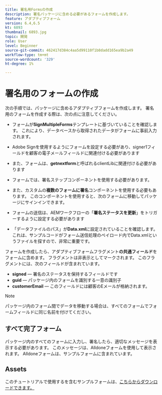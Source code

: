 ```yaml
---
title: 署名用Formsの作成
description: 署名パッケージに含める必要があるフォームを作成します。
feature: アダプティブフォーム
version: 6.4,6.5
kt: 6893
thumbnail: 6893.jpg
topic: 開発
role: User
level: Beginner
source-git-commit: 462417d384c4aa5d99110f1b8dadd165ea9b2a49
workflow-type: tm+mt
source-wordcount: '329'
ht-degree: 1%

---
```



# 署名用のフォームの作成

次の手順では、パッケージに含めるアダプティブフォームを作成します。 署名用のフォームを作成する際は、次の点に注意してください。

* フォームが&#x200B;**SignMultipleForms**&#x200B;テンプレートに基づいていることを確認します。 これにより、データベースから取得されたデータがフォームに事前入力されます。

* Adobe Signを使用するようにフォームを設定する必要があり、signer1フィールドを顧客の電子メールフィールドに関連付ける必要があります
* また、フォームは、**getnextform**&#x200B;と呼ばれるclientLibに関連付ける必要があります
* フォームでは、署名ステップコンポーネントを使用する必要があります。
* また、カスタムの&#x200B;**複数のフォームに署名**&#x200B;コンポーネントを使用する必要もあります。 このコンポーネントを使用すると、次のフォームに移動してパッケージにサインインできます。
* フォームの送信は、AEMワークフローの「**署名ステータスを更新**」をトリガーするように設定する必要があります
* 「データファイルのパス」が&#x200B;**Data.xml**&#x200B;に設定されていることを確認します。 これは、サンプルコードがフォーム送信処理のペイロード内でData.xmlというファイルを探すので、非常に重要です。

フォームを作成したら、アダプティブフォームフラグメント&#x200B;**の共通フィールド**&#x200B;をフォームに含めます。 フラグメントは非表示としてマークされます。 このフラグメントには、次のフィールドが含まれています。

* **signed**  — 署名のステータスを保持するフィールドです
* **guid**  — パッケージ内のフォームを識別する一意の識別子
* **customerEmail**  — このフィールドには顧客のEメールが格納されます。



>[!NOTE]
>パッケージ内のフォーム間でデータを移動する場合は、すべてのフォームでフォームフィールドに同じ名前を付けてください。

## すべて完了フォーム

パッケージ内のすべてのフォームに入力し、署名したら、適切なメッセージを表示する必要があります。 このメッセージは、Alldoneフォームを使用して表示されます。 Alldoneフォームは、サンプルフォームに含まれています。

## Assets

このチュートリアルで使用するを含むサンプルフォームは、[こちらからダウンロードできます。](assets/forms-for-signing.zip)
